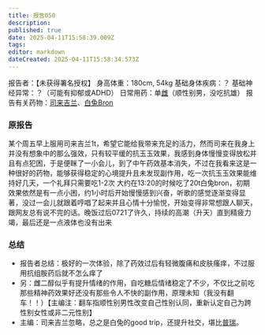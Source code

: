 ```yaml
---
title: 报告050
description: 
published: true
date: 2025-04-11T15:58:39.009Z
tags: 
editor: markdown
dateCreated: 2025-04-11T15:58:34.573Z
---
```


﻿报告者：【未获得署名授权】
身高体重：180cm, 54kg
基础身体疾病：？
基础神经异常：？（可能有抑郁或ADHD）
日常用药：单[雌](/E2/)（顺性别男，没吃抗雄）
报告有关药物：[司来吉兰](/%E5%8F%B8%E6%9D%A5%E5%90%89%E5%85%B0-%E8%8B%AF%E4%B9%99%E8%83%BA-%E5%AE%89%E9%9D%9E%E4%BB%96%E9%85%AE/)、[白兔Bron](/%E7%99%BD%E5%85%94Bron/)

### 原报告
某个周五早上服用司来吉兰1t，希望它能给我带来充足的活力，然而司来在我身上并没有想象中的那么强效，只有较平缓的抗玉玉效果，我感到身体慢慢变得放松并且有点犯困，于是便眯了一小会儿，到了中午药效基本消失，不过在我看来这是一种很好的药物，能够获得稳定的心境提升且未发现副作用，吃一次抗玉玉效果能维持好几天，一个礼拜只需要吃1-2次
大约在13:20的时候吃了20t白兔bron，初期效果依然是有一点小困，约1小时后开始慢慢感到兴奋，听歌的感觉逐渐变得显著，没过一会儿就跟着哼唱了起来并且心情十分愉悦，开始变得非常想跟人聊天，跟网友总有说不完的话。晚饭过后0721了许久，持续的高潮（升天）直到精疲力竭，最后还是一点液体也没有出来

### 总结
- 报告者总结：极好的一次体验，除了药效过后有轻微腹痛和皮肤瘙痒，不过服用抗组胺药后就不怎么痒了
- 另：雌二醇似乎有提升情绪的作用，自吃糖后情绪稳定了不少，不仅比之前吃那些精神药效果好还没有那些令人不快的副作用，原理未知（我没有翻车！！）【主编注：翻车指顺性别男性改变自己性别认同，重新认定自己为跨性别女性或非二元性别】
- 主编：司来吉兰忽略，总之是白兔的good trip，还提升社交，堪比[普瑞](/PR80/)。
